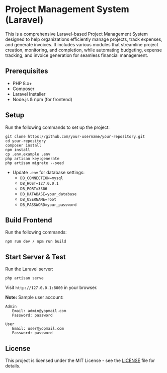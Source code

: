 # Project Management System (Laravel)

This is a comprehensive Laravel-based Project Management System designed to help organizations efficiently manage projects, track expenses, and generate invoices. It includes various modules that streamline project creation, monitoring, and completion, while automating budgeting, expense tracking, and invoice generation for seamless financial management.

## Prerequisites

- PHP 8.x+
- Composer
- Laravel Installer
- Node.js & npm (for frontend)

## Setup

Run the following commands to set up the project:

   ```
   git clone https://github.com/your-username/your-repository.git
   cd your-repository
   composer install
   npm install
   cp .env.example .env
   php artisan key:generate
   php artisan migrate --seed
   ```

- Update `.env` for database settings:
  - `DB_CONNECTION=mysql`
  - `DB_HOST=127.0.0.1`
  - `DB_PORT=3306`
  - `DB_DATABASE=your_database`
  - `DB_USERNAME=root`
  - `DB_PASSWORD=your_password`

## Build Frontend

Run the following commands:

   ```
   npm run dev / npm run build
   ```

## Start Server & Test

Run the Laravel server:

   ```
   php artisan serve
   ```

   Visit `http://127.0.0.1:8000` in your browser.

**Note:** Sample user account:

```
Admin
   Email: admin@yopmail.com
   Password: password

User
   Email: user@yopmail.com
   Password: password
```

## License

This project is licensed under the MIT License - see the [LICENSE](LICENSE) file for details.
